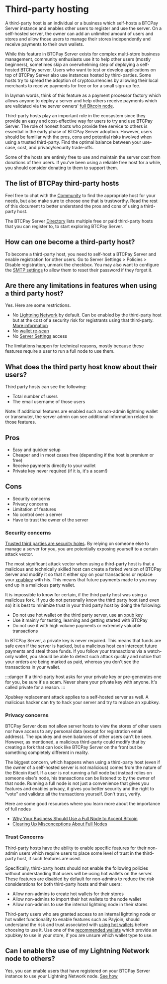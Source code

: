 # Third-party hosting

A third-party host is an individual or a business which self-hosts a BTCPay Server instance and enables other users to register and use the server. On a self-hosted server, the owner can add an unlimited amount of users and stores and allow those users to manage their stores independently and receive payments to their own wallets.

While this feature in BTCPay Server exists for complex multi-store business management, community enthusiasts use it to help other users (mostly beginners), sometimes skip an overwhelming step of deploying a self-hosted BTCPay server. Users who want to test or develop applications on top of BTCPay Server also use instances hosted by third-parties. Some hosts try to spread the adoption of cryptocurrencies by allowing their local merchants to receive payments for free or for a small sign-up fee.

In layman words, think of this feature as a payment processor factory which allows anyone to deploy a server and help others receive payments which are validated via the server owners' [full Bitcoin node](https://en.bitcoin.it/wiki/Full_node).

Third-party hosts play an important role in the ecosystem since they provide an easy and cost-effective way for users to try and use BTCPay Server. The role of honest hosts who provide free service to others is essential in the early phase of BTCPay Server adoption. However, users should be familiar with the pros, cons and potential risks involved when using a trusted third-party. Find the optimal balance between your use-case, cost, and privacy/security trade-offs.

Some of the hosts are entirely free to use and maintain the server cost from donations of their users. If you've been using a reliable free host for a while, you should consider donating to them to support them.

## The list of BTCPay third-party hosts

Feel free to chat with the [Community](./Community.md) to find the appropriate host for your needs, but also make sure to choose one that is trustworthy. Read the rest of this document to better understand the pros and cons of using a third-party host.

The BTCPay Server [Directory](https://directory.btcpayserver.org/filter/hosts) lists multiple free or paid third-party hosts that you can register to, to start exploring BTCPay Server.

## How can one become a third-party host?
To become a third-party host, you need to self-host a BTCPay Server and enable registration for other users.
Go to Server Settings > Policies > Disable registration, unmark the checkbox. You may also want to configure the [SMTP settings](./FAQ/FAQ-ServerSettings.md#how-to-configure-smtp-settings-in-btcpay) to allow them to reset their password if they forget it.

## Are there any limitations in features when using a third party host?
Yes. Here are some restrictions.
* No [Lightning Network](./LightningNetwork.md) by default. Can be enabled by the third-party host but at the cost of a security risk for registrants using that third-party. [More information](#can-i-enable-the-use-of-my-lightning-network-node-to-others)
* No [wallet re-scan](./FAQ/FAQ-Wallet.md#what-is-wallet-re-scan-in-btcpay)
* No [Server Settings](./Walkthrough.md#server-settings) access

The limitations happen for technical reasons, mostly because these features require a user to run a full node to use them.

## What does the third party host know about their users?
Third party hosts can see the following:

- Total number of users
- The email username of those users

Note: If additional features are enabled such as non-admin lightning wallet or transmuter, the server admin can see additional information related to those features. 

## Pros
* Easy and quicker setup
* Cheaper and in most cases free (depending if the host is premium or free)
* Receive payments directly to your wallet
* Private key never required (if it is, it's a scam!)

## Cons
* Security concerns
* Privacy concerns
* Limitation of features
* No control over a server
* Have to trust the owner of the server

### Security concerns
[Trusted third parties are security holes](https://nakamotoinstitute.org/trusted-third-parties/#selection-7.6-6.2). By relying on someone else to manage a server for you, you are potentially exposing yourself to a certain attack vector.

The most significant attack vector when using a third-party host is that a malicious and technically skilled host can create a forked version of BTCPay Server and modify it so that it either spy on your transactions or replace your [xpubkey](https://en.bitcoin.it/wiki/Deterministic_wallet_tools#Risks_of_Sharing_an_Extended_Public_Key_.28xpub.29) with his. This means that future payments made to you may end up in a malicious party wallet. 

It is impossible to know for certain, if the third party host was using a malicious fork. If you do not personally know the third party host (and even so) it is best to minimize trust in your third party host by doing the following:

- Do not use hot wallet on the third party server, use an xpub key
- Use it mainly for testing, learning and getting started with BTCPay
- Do not use it with high volume payments or extremely valuable transactions 

In BTCPay Server, a private key is never required. This means that funds are safe even if the server is hacked, but a malicious host can intercept future payments and steal those funds. If you follow your transactions via a watch-only wallet, you should be able to detect such attack quickly and notice that your orders are being marked as paid, whereas you don't see the transactions in your wallet.

:::danger
If a third-party host asks for your private key or pre-generates one for you, be sure it's a scam. Never share your private key with anyone. It's called private for a reason. 
:::

Xpubkey replacement attack applies to a self-hosted server as well. A malicious hacker can try to hack your server and try to replace an xpubkey.

### Privacy concerns
BTCPay Server does not allow server hosts to view the stores of other users nor have access to any personal data (except for registration email address). The xpubkey and even balances of other users can't be seen. However, as mentioned, a malicious third-party could modify that by creating a fork that can look like BTCPay Server on the front but be something completely different in reality.

The biggest concern, which happens when using a third-party host (even if the owner of a self-hosted server is not malicious) comes from the nature of the Bitcoin itself. If a user is not running a full node but instead relies on someone else's node, his transactions can be listened to by the owner of that node. Running a full node is not just a convenience that gives you features and enables privacy, it gives you better security and the right to "vote" and validate all the transactions yourself. Don't trust, verify.

Here are some good resources where you learn more about the importance of full nodes

* [Why Your Business Should Use a Full Node to Accept Bitcoin](https://en.bitcoin.it/wiki/Why_Your_Business_Should_Use_a_Full_Node_to_Accept_Bitcoin)
* [Clearing Up Misconceptions About Full Nodes](https://en.bitcoin.it/wiki/Clearing_Up_Misconceptions_About_Full_Nodes)

### Trust Concerns
Third-party hosts have the ability to enable specific features for their non-admin users which require users to place some level of trust in the third-party host, if such features are used.

Specifically, third-party hosts should not enable the following policies without understanding that users will be using hot wallets on the server. These features are disabled by default for non-admins to reduce the risk considerations for both third-party hosts and their users:

- Allow non-admins to create hot wallets for their stores
- Allow non-admins to import their hot wallets to the node wallet
- Allow non-admins to use the internal lightning node in their stores

Third-party users who are granted access to an internal lightning node or hot wallet functionality to enable features such as Payjoin, should understand the risk and trust associated with [using hot wallets](./HotWallet.md) before choosing to use it. Use one of the [recommended wallets](./WalletSetup.md) which provide an xpubkey to use in your store, if you are unsure which wallet type to use.

## Can I enable the use of my Lightning Network node to others?

Yes, you can enable users that have registered on your BTCPay Server instance to use your Lightning Network node.
[See how](./FAQ/FAQ-LightningNetwork.md#how-many-users-can-use-lightning-network-in-btcpay)
